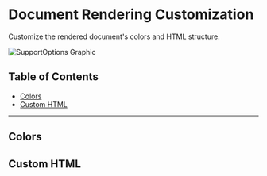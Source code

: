 # Document Rendering Customization
Customize the rendered document's colors and HTML structure.

![SupportOptions Graphic](https://raw.githubusercontent.com/aheze/SupportDocs/main/Assets/OptionsPreview/CustomizableOptions.png)

## Table of Contents

-   [Colors](#colors)
-   [Custom HTML](#custom-html)

---

## Colors

## Custom HTML

